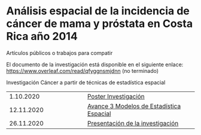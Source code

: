 # Análisis espacial de la incidencia de cáncer de mama y próstata en Costa Rica año 2014
Artículos públicos o trabajos para compatir

El documento de la investigación está disponible en el siguiente enlace: https://www.overleaf.com/read/qfyggnsmjdnn (no terminado)

Investigación Cáncer a partir de técnicas de estadística espacial
<table style="width:100%">
  </tr>
    <tr>
    <td width="15%"> 1.10.2020 </td>
    <td width="25%">  <a href="Poster_investigacion_cancer.pdf">Poster Investigación</a> </td>
  </tr>
     <tr>
    <td width="15%"> 12.11.2020 </td>
    <td width="25%">  <a href="Modelos_avance_DCB.pdf">Avance 3 Modelos de Estadística Espacial</a> </td>
    </tr>
     <tr>
    <td width="15%"> 26.11.2020 </td>
    <td width="25%">  <a href="Presentacion_investigacion.pdf">Presentación de la investigación</a> </td>
</table>
